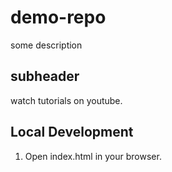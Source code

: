 # demo-repo
some description

## subheader

watch tutorials on youtube.

## Local Development

1. Open index.html in your browser.